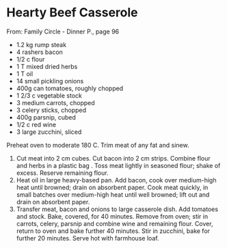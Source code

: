 # Hearty Beef Casserole
From: Family Circle - Dinner P., page 96

* 1.2 kg rump steak
* 4 rashers bacon
* 1/2 c flour
* 1 T mixed dried herbs
* 1 T oil
* 14 small pickling onions
* 400g can tomatoes, roughly chopped
* 1 2/3 c vegetable stock
* 3 medium carrots, chopped
* 3 celery sticks, chopped
* 400g parsnip, cubed
* 1/2 c red wine
* 3 large zucchini, sliced

Preheat oven to moderate 180 C.  Trim meat of any fat and sinew.
1.  Cut meat into 2 cm cubes.  Cut bacon into 2 cm strips.  Combine flour and herbs in a plastic bag .  Toss meat lightly in seasoned flour; shake of excess.  Reserve remaining flour.
2.  Heat oil in large heavy-based pan.  Add bacon, cook over medium-high heat until browned; drain on absorbent paper.  Cook meat quickly, in small batches over medium-high heat until well browned; lift out and drain on absorbent paper.
3.  Transfer meat, bacon and onions to large casserole dish.  Add tomatoes and stock.  Bake, covered, for 40 minutes.  Remove from oven; stir in carrots, celery, parsnip and combine wine and remaining flour.  Cover, return to oven and bake further 40 minutes.  Stir in zucchini, bake for further 20 minutes.  Serve hot with farmhouse loaf.

